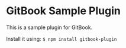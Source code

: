 GitBook Sample Plugin
==============

This is a sample plugin for GitBook.

Install it using: ```$ npm install gitbook-plugin```
